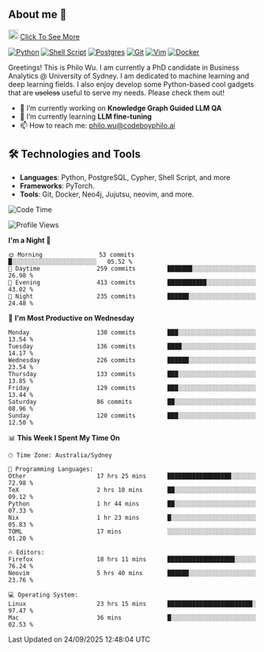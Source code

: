 ## About me 🤗

<a href="#"><img src="https://media.giphy.com/media/hvRJCLFzcasrR4ia7z/giphy.gif" width="20px" height="20px"></a> [Click To See More](https://codeboyphilo.github.io)

[![Python](https://img.shields.io/badge/python-3670A0?style=for-the-badge&logo=python&logoColor=ffdd54)](#)
[![Shell Script](https://img.shields.io/badge/shell_script-%23121011.svg?style=for-the-badge&logo=gnu-bash&logoColor=white)](#)
[![Postgres](https://img.shields.io/badge/postgres-%23316192.svg?style=for-the-badge&logo=postgresql&logoColor=white)](#)
[![Git](https://img.shields.io/badge/git-%23F05033.svg?style=for-the-badge&logo=git&logoColor=white)](#)
[![Vim](https://img.shields.io/badge/VIM-%2311AB00.svg?style=for-the-badge&logo=vim&logoColor=white)](#)
[![Docker](https://img.shields.io/badge/docker-%230db7ed.svg?style=for-the-badge&logo=docker&logoColor=white)](#)

Greetings! This is Philo Wu. I am currently a PhD candidate in Business Analytics \@ University of Sydney. I am dedicated to machine learning and deep learning fields. I also enjoy develop some Python-based cool gadgets that are ~~useless~~ useful to serve my needs. Please check them out!

- 🔭 I’m currently working on **Knowledge Graph Guided LLM QA**
- 🌱 I’m currently learning **LLM fine-tuning**
- 📫 How to reach me: philo.wu@codeboyphilo.ai

## 🛠 Technologies and Tools
- **Languages**: Python, PostgreSQL, Cypher, Shell Script, and more
- **Frameworks**: PyTorch.
- **Tools**: Git, Docker, Neo4j, Jujutsu, neovim, and more.

<!--START_SECTION:waka-->
![Code Time](http://img.shields.io/badge/Code%20Time-1%2C146%20hrs%2041%20mins-blue)

![Profile Views](http://img.shields.io/badge/Profile%20Views-0-blue)

**I'm a Night 🦉** 

```text
🌞 Morning                53 commits          █░░░░░░░░░░░░░░░░░░░░░░░░   05.52 % 
🌆 Daytime                259 commits         ███████░░░░░░░░░░░░░░░░░░   26.98 % 
🌃 Evening                413 commits         ███████████░░░░░░░░░░░░░░   43.02 % 
🌙 Night                  235 commits         ██████░░░░░░░░░░░░░░░░░░░   24.48 % 
```
📅 **I'm Most Productive on Wednesday** 

```text
Monday                   130 commits         ███░░░░░░░░░░░░░░░░░░░░░░   13.54 % 
Tuesday                  136 commits         ████░░░░░░░░░░░░░░░░░░░░░   14.17 % 
Wednesday                226 commits         ██████░░░░░░░░░░░░░░░░░░░   23.54 % 
Thursday                 133 commits         ███░░░░░░░░░░░░░░░░░░░░░░   13.85 % 
Friday                   129 commits         ███░░░░░░░░░░░░░░░░░░░░░░   13.44 % 
Saturday                 86 commits          ██░░░░░░░░░░░░░░░░░░░░░░░   08.96 % 
Sunday                   120 commits         ███░░░░░░░░░░░░░░░░░░░░░░   12.50 % 
```


📊 **This Week I Spent My Time On** 

```text
🕑︎ Time Zone: Australia/Sydney

💬 Programming Languages: 
Other                    17 hrs 25 mins      ██████████████████░░░░░░░   72.98 % 
TeX                      2 hrs 10 mins       ██░░░░░░░░░░░░░░░░░░░░░░░   09.12 % 
Python                   1 hr 44 mins        ██░░░░░░░░░░░░░░░░░░░░░░░   07.33 % 
Nix                      1 hr 23 mins        █░░░░░░░░░░░░░░░░░░░░░░░░   05.83 % 
TOML                     17 mins             ░░░░░░░░░░░░░░░░░░░░░░░░░   01.20 % 

🔥 Editors: 
Firefox                  18 hrs 11 mins      ███████████████████░░░░░░   76.24 % 
Neovim                   5 hrs 40 mins       ██████░░░░░░░░░░░░░░░░░░░   23.76 % 

💻 Operating System: 
Linux                    23 hrs 15 mins      ████████████████████████░   97.47 % 
Mac                      36 mins             █░░░░░░░░░░░░░░░░░░░░░░░░   02.53 % 
```


 Last Updated on 24/09/2025 12:48:04 UTC
<!--END_SECTION:waka-->
